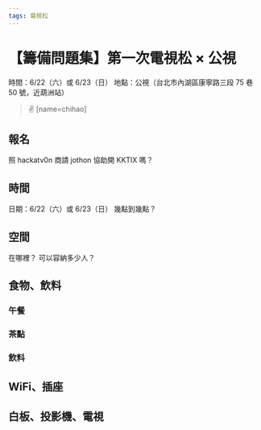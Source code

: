 ```yaml
---
tags: 電視松
---
```

【籌備問題集】第一次電視松 × 公視
================
時間：6/22（六）或 6/23（日）
地點：公視（台北市內湖區康寧路三段 75 巷 50 號，近葫洲站）

> ✌️ [name=chihao]

## 報名
照 hackatv0n 商請 jothon 協助開 KKTIX 嗎？

## 時間
日期：6/22（六）或 6/23（日）
幾點到幾點？

## 空間
在哪裡？
可以容納多少人？

## 食物、飲料
### 午餐
### 茶點
### 飲料

## WiFi、插座

## 白板、投影機、電視